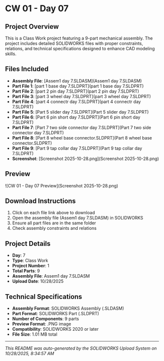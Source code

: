 # CW 01 - Day 07

## Project Overview
This is a Class Work project featuring a 9-part mechanical assembly. The project includes detailed SOLIDWORKS files with proper constraints, relations, and technical specifications designed to enhance CAD modeling skills.

## Files Included
- **Assembly File**: [Assem1 day 7.SLDASM](Assem1 day 7.SLDASM)
- **Part File 1**: [part 1 base day 7.SLDPRT](part 1 base day 7.SLDPRT)
- **Part File 2**: [part 2 pin  day 7.SLDPRT](part 2 pin  day 7.SLDPRT)
- **Part File 3**: [part 3 wheel   day 7.SLDPRT](part 3 wheel   day 7.SLDPRT)
- **Part File 4**: [part 4 connectr   day 7.SLDPRT](part 4 connectr   day 7.SLDPRT)
- **Part File 5**: [Part 5 slider day 7.SLDPRT](Part 5 slider day 7.SLDPRT)
- **Part File 6**: [Part 6 pin short  day 7.SLDPRT](Part 6 pin short  day 7.SLDPRT)
- **Part File 7**: [Part 7 two side connector  day 7.SLDPRT](Part 7 two side connector  day 7.SLDPRT)
- **Part File 8**: [Part 8 wheel base connector.SLDPRT](Part 8 wheel base connector.SLDPRT)
- **Part File 9**: [Part 9 tap collar day 7.SLDPRT](Part 9 tap collar day 7.SLDPRT)
- **Screenshot**: [Screenshot 2025-10-28.png](Screenshot 2025-10-28.png)

## Preview
![CW 01 - Day 07 Preview](Screenshot 2025-10-28.png)

## Download Instructions
1. Click on each file link above to download
2. Open the assembly file (Assem1 day 7.SLDASM) in SOLIDWORKS
3. Ensure all part files are in the same folder
4. Check assembly constraints and relations

## Project Details
- **Day**: 7
- **Type**: Class Work
- **Project Number**: 1
- **Total Parts**: 9
- **Assembly File**: Assem1 day 7.SLDASM
- **Upload Date**: 10/28/2025

## Technical Specifications
- **Assembly Format**: SOLIDWORKS Assembly (.SLDASM)
- **Part Format**: SOLIDWORKS Part (.SLDPRT)
- **Number of Components**: 9 parts
- **Preview Format**: .PNG image
- **Compatibility**: SOLIDWORKS 2020 or later
- **File Size**: 1.01 MB total


---
*This README was auto-generated by the SOLIDWORKS Upload System on 10/28/2025, 8:34:57 AM*